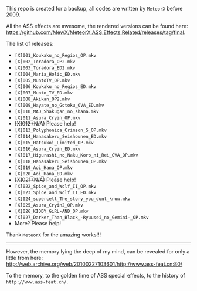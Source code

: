 This repo is created for a backup, all codes are written by `MeteorX` before 2009.

All the ASS effects are awesome, the rendered versions can be found here: https://github.com/MewX/MeteorX.ASS.Effects.Related/releases/tag/final.

The list of releases:
- `[X]001_Koukaku_no_Regios_OP.mkv`
- `[X]002_Toradora_OP2.mkv`
- `[X]003_Toradora_ED2.mkv`
- `[X]004_Maria_Holic_ED.mkv`
- `[X]005_MuntoTV_OP.mkv`
- `[X]006_Koukaku_no_Regios_ED.mkv`
- `[X]007_Munto_TV_ED.mkv`
- `[X]008_Akikan_OP2.mkv`
- `[X]009_Hayate_no_Gotoku_OVA_ED.mkv`
- `[X]010_MAD_Shakugan_no_shana.mkv`
- `[X]011_Asura_Cryin_OP.mkv`
- ~~[X]012 (N/A)~~ Please help!
- `[X]013_Polyphonica_Crimson_S_OP.mkv`
- `[X]014_Hanasakeru_Seishounen_ED.mkv`
- `[X]015_Hatsukoi_Limited_OP.mkv`
- `[X]016_Asura_Cryin_ED.mkv`
- `[X]017_Higurashi_no_Naku_Koro_ni_Rei_OVA_OP.mkv`
- `[X]018_Hanasakeru_Seishounen_OP.mkv`
- `[X]019_Aoi_Hana_OP.mkv`
- `[X]020_Aoi_Hana_ED.mkv`
- ~~[X]021 (N/A)~~ Please help!
- `[X]022_Spice_and_Wolf_II_OP.mkv`
- `[X]023_Spice_and_Wolf_II_ED.mkv`
- `[X]024_supercell_The_story_you_dont_know.mkv`
- `[X]025_Asura_Cryin2_OP.mkv`
- `[X]026_KIDDY_GiRL-AND_OP.mkv`
- `[X]027_Darker_Than_Black_-Ryuusei_no_Gemini-_OP.mkv`
- More? Please help!

Thank `MeteorX` for the amazing works!!!

----

However, the memory lying the deep of my mind, can be revealed for only a little from here: http://web.archive.org/web/20100227103601/http://www.ass-feat.cn:80/

To the memory, to the golden time of ASS special effects, to the history of `http://www.ass-feat.cn/`.
